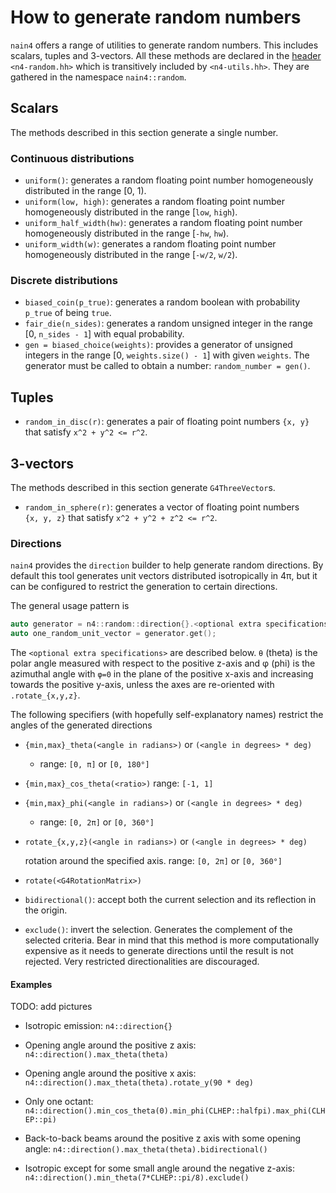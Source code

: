 # How to generate random numbers

`nain4` offers a range of utilities to generate random numbers. This includes
scalars, tuples and 3-vectors. All these methods are declared in the
[header](../reference/headers.md) `<n4-random.hh>` which is transitively
included by `<n4-utils.hh>`. They are gathered in the namespace `nain4::random`.


## Scalars

The methods described in this section generate a single number.

### Continuous distributions

- `uniform()`: generates a random floating point number homogeneously
  distributed in the range [0, 1).
- `uniform(low, high)`: generates a random floating point number
  homogeneously distributed in the range [`low`, `high`).
- `uniform_half_width(hw)`: generates a random floating point number
  homogeneously distributed in the range [`-hw`, `hw`).
- `uniform_width(w)`: generates a random floating point number
  homogeneously distributed in the range [`-w/2`, `w/2`).

### Discrete distributions

- `biased_coin(p_true)`: generates a random boolean with probability
  `p_true` of being `true`.
- `fair_die(n_sides)`: generates a random unsigned integer in the
  range [0, `n_sides - 1`] with equal probability.
- `gen = biased_choice(weights)`: provides a generator of unsigned integers
  in the range [0, `weights.size() - 1`] with given `weights`. The
  generator must be called to obtain a number: `random_number = gen()`.


## Tuples

- `random_in_disc(r)`: generates a pair of floating point numbers `{x, y}` that satisfy `x^2 + y^2 <= r^2`.

## 3-vectors

The methods described in this section generate `G4ThreeVector`s.

- `random_in_sphere(r)`: generates a vector of floating point numbers `{x, y, z}` that satisfy `x^2 + y^2 + z^2 <= r^2`.

### Directions

`nain4` provides the `direction` builder to help generate random directions. By
default this tool generates unit vectors distributed isotropically in 4π, but it
can be configured to restrict the generation to certain directions.

The general usage pattern is

```c++
auto generator = n4::random::direction{}.<optional extra specifications>;
auto one_random_unit_vector = generator.get();
```

The `<optional extra specifications>` are described below. `θ` (theta) is the
polar angle measured with respect to the positive z-axis and φ (phi) is the
azimuthal angle with `φ=0` in the plane of the positive x-axis and increasing
towards the positive y-axis, unless the axes are re-oriented with
`.rotate_{x,y,z}`.

The following specifiers (with hopefully self-explanatory names) restrict the angles of the generated directions

- `{min,max}_theta(<angle in radians>)` or `(<angle in degrees> * deg)`
  + range: `[0, π]` or `[0, 180°]`

- `{min,max}_cos_theta(<ratio>)` range: `[-1, 1]`

- `{min,max}_phi(<angle in radians>)` or `(<angle in degrees> * deg)`
  + range: `[0, 2π]` or `[0, 360°]`

- `rotate_{x,y,z}(<angle in radians>)` or `(<angle in degrees> * deg)`

  rotation around the specified axis. range: `[0, 2π]` or `[0, 360°]`
- `rotate(<G4RotationMatrix>)`

- `bidirectional()`: accept both the current selection and its
  reflection in the origin.

- `exclude()`: invert the selection. Generates the complement of the selected
  criteria. Bear in mind that this method is more computationally expensive as
  it needs to generate directions until the result is not rejected. Very
  restricted directionalities are discouraged.

#### Examples

TODO: add pictures

- Isotropic emission: `n4::direction{}`

- Opening angle around the positive z axis: `n4::direction().max_theta(theta)`

- Opening angle around the positive x axis: `n4::direction().max_theta(theta).rotate_y(90 * deg)`

- Only one octant:
  `n4::direction().min_cos_theta(0).min_phi(CLHEP::halfpi).max_phi(CLHEP::pi)`

- Back-to-back beams around the positive z axis with some opening angle:
  `n4::direction().max_theta(theta).bidirectional()`

- Isotropic except for some small angle around the negative z-axis:
  `n4::direction().min_theta(7*CLHEP::pi/8).exclude()`
